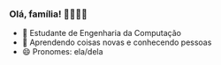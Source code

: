 ### Olá, família! 👋💖✨🦋

- 🔭 Estudante de Engenharia da Computação
- 🌱 Aprendendo coisas novas e conhecendo pessoas
- 😄 Pronomes: ela/dela



